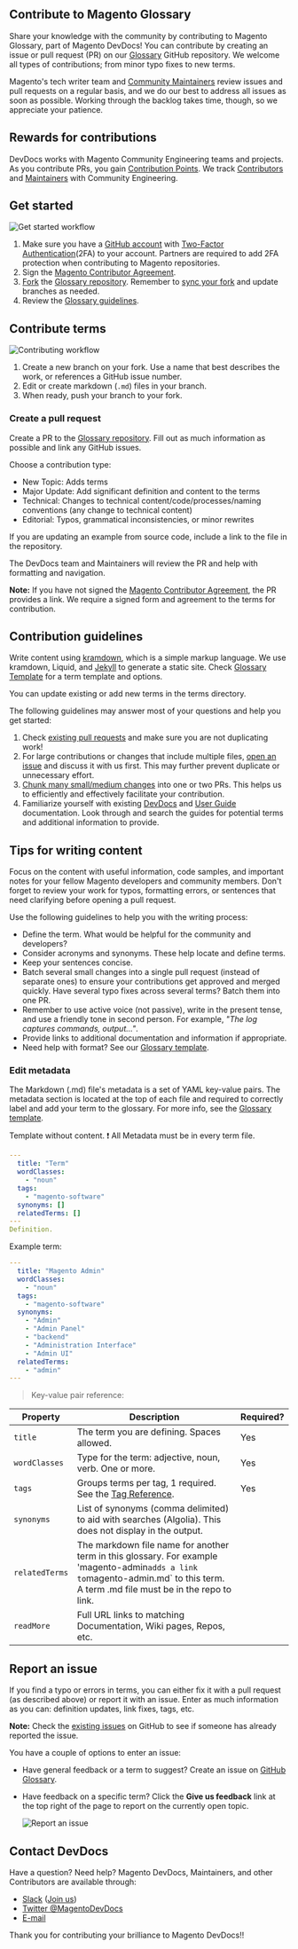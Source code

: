 ## Contribute to Magento Glossary

Share your knowledge with the community by contributing to Magento Glossary, part of Magento DevDocs!
You can contribute by creating an issue or pull request (PR) on our [Glossary](https://github.com/jcalcaben/gatsby-glossary-app) GitHub repository.
We welcome all types of contributions; from minor typo fixes to new terms.

Magento's tech writer team and [Community Maintainers](https://devdocs.magento.com/guides/v2.3/contributor-guide/contributors.html#/community-maintainers) review issues and pull requests on a regular basis, and we do our best to address all issues as soon as possible.
Working through the backlog takes time, though, so we appreciate your patience.

## Rewards for contributions

DevDocs works with Magento Community Engineering teams and projects.
As you contribute PRs, you gain [Contribution Points](https://devdocs.magento.com/guides/v2.3/contributor-guide/contributing.html#points). We track [Contributors](https://devdocs.magento.com/guides/v2.3/contributor-guide/contributors.html#/individual-contributors) and [Maintainers](https://devdocs.magento.com/guides/v2.3/contributor-guide/maintainers.html) with Community Engineering.

## Get started

![Get started workflow](https://devdocs.magento.com/common/images/contribute-prerequisites.png)

1. Make sure you have a [GitHub account](https://github.com/signup/free) with [Two-Factor Authentication](https://devdocs.magento.com/guides/v2.3/contributor-guide/contributing.html#two-factor)(2FA) to your account. Partners are required to add 2FA protection when contributing to Magento repositories.
1. Sign the [Magento Contributor Agreement](https://magento.com/content/magento-contributor-agreement).
1. [Fork](https://help.github.com/articles/fork-a-repo/) the [Glossary repository](https://github.com/jcalcaben/gatsby-glossary-app). Remember to [sync your fork](https://help.github.com/articles/syncing-a-fork/) and update branches as needed.
1. Review the [Glossary guidelines](#contribution-guidelines).

## Contribute terms

![Contributing workflow](https://devdocs.magento.com/common/images/contribute-write-submit-pr.png)

1. Create a new branch on your fork. Use a name that best describes the work, or references a GitHub issue number.
1. Edit or create markdown (`.md`) files in your branch.
1. When ready, push your branch to your fork.

### Create a pull request

Create a PR to the [Glossary repository](https://github.com/jcalcaben/gatsby-glossary-app). Fill out as much information as possible and link any GitHub issues.

Choose a contribution type:

- New Topic: Adds terms
- Major Update: Add significant definition and content to the terms
- Technical: Changes to technical content/code/processes/naming conventions (any change to technical content)
- Editorial: Typos, grammatical inconsistencies, or minor rewrites

If you are updating an example from source code, include a link to the file in the repository.

The DevDocs team and Maintainers will review the PR and help with formatting and navigation.

**Note:** If you have not signed the [Magento Contributor Agreement](https://magento.com/content/magento-contributor-agreement), the PR provides a link. We require a signed form and agreement to the terms for contribution.

## Contribution guidelines

Write content using [kramdown](https://kramdown.gettalong.org/), which is a simple markup language. We use kramdown, Liquid, and [Jekyll](https://jekyllrb.com/) to generate a static site. Check [Glossary Template](https://github.com/jcalcaben/gatsby-glossary-app/wiki/Glossary-Template) for a term template and options.

You can update existing or add new terms in the terms directory.

The following guidelines may answer most of your questions and help you get started:

1. Check [existing pull requests](https://github.com/magento/devdocs/pulls) and make sure you are not duplicating work!
1. For large contributions or changes that include multiple files, [open an issue](#report-an-issue) and discuss it with us first. This may further prevent duplicate or unnecessary effort.
1. [Chunk many small/medium changes](#tips-for-writing-content) into one or two PRs. This helps us to efficiently and effectively facilitate your contribution.
1. Familiarize yourself with existing [DevDocs](https://devdocs.magento.com) and [User Guide](https://magento.com/technical-resources) documentation. Look through and search the guides for potential terms and additional information to provide.

## Tips for writing content

Focus on the content with useful information, code samples, and important notes for your fellow Magento developers and community members. Don't forget to review your work for typos, formatting errors, or sentences that need clarifying before opening a pull request.

Use the following guidelines to help you with the writing process:

- Define the term. What would be helpful for the community and developers?
- Consider acronyms and synonyms. These help locate and define terms.
- Keep your sentences concise.
- Batch several small changes into a single pull request (instead of separate ones) to ensure your contributions get approved and merged quickly. Have several typo fixes across several terms? Batch them into one PR.
- Remember to use active voice (not passive), write in the present tense, and use a friendly tone in second person. For example, _"The log captures commands, output..."_.
- Provide links to additional documentation and information if appropriate.
- Need help with format? See our [Glossary template](https://github.com/jcalcaben/gatsby-glossary-app/wiki/Glossary-Template).

### Edit metadata

The Markdown (.md) file's metadata is a set of YAML key-value pairs. The metadata section is located at the top of each file and required to correctly label and add your term to the glossary. For more info, see the [Glossary template](https://github.com/jcalcaben/gatsby-glossary-app/wiki/Glossary-Template).

Template without content. :exclamation: All Metadata must be in every term file.

```yaml
---
  title: "Term"
  wordClasses:
    - "noun"
  tags:
    - "magento-software"
  synonyms: []
  relatedTerms: []
---
Definition.
```

Example term:

```yaml
---
  title: "Magento Admin"
  wordClasses:
    - "noun"
  tags:
    - "magento-software"
  synonyms:
    - "Admin"
    - "Admin Panel"
    - "backend"
    - "Administration Interface"
    - "Admin UI"
  relatedTerms:
    - "admin"
---
```

> Key-value pair reference:

| Property  | Description | Required? |
| ------------- | ---------- | ---------- |
| `title`       | The term you are defining. Spaces allowed. | Yes |
| `wordClasses` | Type for the term: adjective, noun, verb. One or more.  | Yes |
| `tags` | Groups terms per tag, 1 required. See the [Tag Reference](https://github.com/jcalcaben/gatsby-glossary-app/wiki/Glossary-Template#tag-reference).  | Yes |
| `synonyms`  |  List of synonyms (comma delimited) to aid with searches (Algolia). This does not display in the output. |  |
|  `relatedTerms`  |  The markdown file name for another term in this glossary. For example 'magento-admin` adds a link to `magento-admin.md` to this term. A term .md file must be in the repo to link. |  |
| `readMore`  | Full URL links to matching Documentation, Wiki pages, Repos, etc.  |  |

## Report an issue

If you find a typo or errors in terms, you can either fix it with a pull request (as described above) or report it with an issue.
Enter as much information as you can: definition updates, link fixes, tags, etc.

**Note:** Check the [existing issues](https://github.com/jcalcaben/gatsby-glossary-app/issues) on GitHub to see if someone has already reported the issue.

You have a couple of options to enter an issue:

- Have general feedback or a term to suggest? Create an issue on [GitHub Glossary](https://github.com/magento/devdocs/issues/new/choose).
- Have feedback on a specific term? Click the **Give us feedback** link at the top right of the page to report on the currently open topic.

     ![Report an issue](https://devdocs.magento.com/common/images/contribute-feedback-link.png)

## Contact DevDocs

Have a question? Need help? Magento DevDocs, Maintainers, and other Contributors are available through:

- [Slack](https://magentocommeng.slack.com/messages/CAN932A3H) ([Join us](http://tinyurl.com/engcom-slack))
- [Twitter @MagentoDevDocs](https://twitter.com/MagentoDevDocs)
- [E-mail](mailto:DL-Magento-Doc-Feedback@magento.com)

Thank you for contributing your brilliance to Magento DevDocs!!
